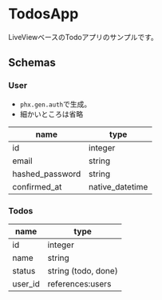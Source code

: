 # TodosApp

LiveViewベースのTodoアプリのサンプルです。

## Schemas

### User

- `phx.gen.auth`で生成。
- 細かいところは省略

| name            | type            |
|-----------------|-----------------| 
| id              | integer         |
| email           | string          |
| hashed_password | string          |
| confirmed_at    | native_datetime |

### Todos

| name            | type                 |
|-----------------|----------------------| 
| id              | integer              |
| name            | string               |
| status          | string (todo, done)  |
| user_id         | references:users     |
